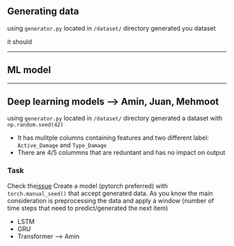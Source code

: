 ## Generating data

using `generator.py` located in `/dataset/` directory generated you dataset

it should

---

## ML model
---

## Deep learning models --> Amin, Juan, Mehmoot

using `generator.py` located in `/dataset/` directory generated a dataset with `np.random.seed(42)`

- It has mulitple columns containing features and two different label: `Active_Damage` and `Type_Damage`
- There are 4/5 colummns that are reduntant and has no impact on output

### Task
Check the[issue](https://github.com/Ai-ithub/iFDC---FCDDWCSW/issues/58)
Create a model (pytorch preferred) with `torch.manual_seed()` that accept generated data. As you know the main consideration is
preprocessing the data and apply a window (number of time steps that need to predict/generated the next item)

- LSTM
- GRU
- Transformer --> Amin
